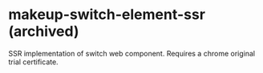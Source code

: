 # makeup-switch-element-ssr (archived)

SSR implementation of switch web component. Requires a chrome original trial certificate.
